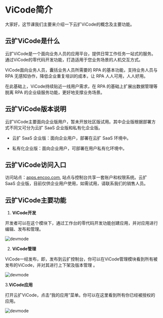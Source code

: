 # **ViCode简介**

大家好，这节课我们主要来介绍一下云扩ViCode的概念及主要功能。  

## **云扩ViCode是什么**

云扩ViCode是一个面向业务人员的应用平台，提供日常工作任务一站式的服务。通过ViCode的零代码开发功能，打造适用于您业务场景的人机交互方式。 

ViCode面向业务人员，囊括业务人员所需要的 RPA 的基本功能，支持业务人员与 RPA 无感知协作，降低企业重复培训的成本，让 RPA 人人可用，人人好用。 

在此基础上，ViCode持续贴近一线用户需求，在 RPA 的基础上扩展出数据管理等脱离 RPA 的企业级服务功能，更好地支撑业务场景。 

 

## 云扩ViCode版本说明 

云扩ViCode主要面向企业版用户，暂未开放社区版试用。其中企业版根据部署方式不同又可分为云扩 SaaS 企业版和私有化企业版。  

- 云扩 SaaS 企业版：面向企业用户，部署在云扩 SaaS 环境中。 

- 私有化企业版：面向企业用户，可部署在用户私有化环境中。 

##  **云扩ViCode访问入口**

访问站点：[apps.encoo.com](https://apps.encoo.com/), 站点与控制台共享一套账户和权限系统。云扩 SaaS 企业版，目前仅供企业用户使用，如需试用，请联系我们的销售人员。 

## 云扩ViCode主要功能

1. **ViCode开发** 

开发者可以在这个模块下，通过工作台的零代码开发功能创建应用，并对应用进行编辑、发布和管理。 

![devmode](https://docimages.blob.core.chinacloudapi.cn/images/Kris/academy/dev.jpg) 

2. **ViCode管理** 

ViCode一经发布，即，发布到云扩控制台，你可以在ViCode管理模块看到所有被发布的ViCode，并对其进行上下架及版本管理 。

![devmode](https://docimages.blob.core.chinacloudapi.cn/images/Kris/academy/console.jpg)

 

3.**ViCode应用** 

打开云扩ViCode，点击“我的应用”菜单。你可以在这里看到所有你已经被授权的应用。 

 ![devmode](https://docimages.blob.core.chinacloudapi.cn/images/Kris/academy/user.jpg)